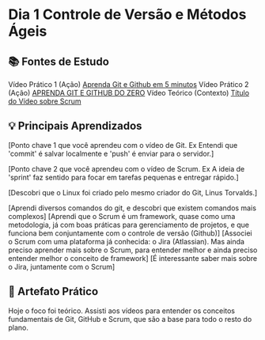 # Dia 1 Controle de Versão e Métodos Ágeis

## 📚 Fontes de Estudo

   Vídeo Prático 1 (Ação) [Aprenda Git e Github em 5 minutos](https://www.youtube.com/watch?v=-l4Aa8wef8s)
   Vídeo Prático 2 (Ação) [APRENDA GIT E GITHUB DO ZERO](https://www.youtube.com/watch?v=pyM5QLS2h6M)
   Vídeo Teórico (Contexto) [Título do Vídeo sobre Scrum](https://www.youtube.com/watch?v=XfvQWnRgxG0)

## 💡 Principais Aprendizados

   [Ponto chave 1 que você aprendeu com o vídeo de Git. Ex Entendi que 'commit' é salvar localmente e 'push' é enviar para o servidor.]
   
   [Ponto chave 2 que você aprendeu com o vídeo de Scrum. Ex A ideia de 'sprint' faz sentido para focar em tarefas pequenas e entregar rápido.]
   
   [Descobri que o Linux foi criado pelo mesmo criador do Git, Linus Torvalds.]
   
   [Aprendi diversos comandos do git, e descobri que existem comandos mais complexos]
   [Aprendi que o Scrum é um framework, quase como uma metodologia, já com boas práticas para gerenciamento de projetos, e que funciona bem conjuntamente com o controle de versão (Github)]
   [Associei o Scrum com uma plataforma já conhecida: o Jira (Atlassian). Mas ainda preciso aprender mais sobre o Scrum, para entender melhor e ainda preciso entender melhor o conceito de framework]
   [É interessante saber mais sobre o Jira, juntamente com o Scrum]

## 🚀 Artefato Prático

   Hoje o foco foi teórico. Assisti aos vídeos para entender os conceitos fundamentais de Git, GitHub e Scrum, que são a base para todo o resto do plano.
